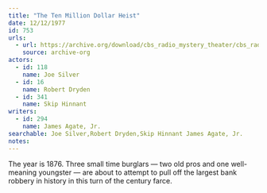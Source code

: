 ```yaml
---
title: "The Ten Million Dollar Heist"
date: 12/12/1977
id: 753
urls: 
  - url: https://archive.org/download/cbs_radio_mystery_theater/cbs_radio_mystery_theater-0751-0800.zip/cbs_radio_mystery_theater-0751-0800%2Fcbsrmt_0753_the_ten_million_dollar_heist.mp3
    source: archive-org
actors:  
  - id: 118
    name: Joe Silver  
  - id: 16
    name: Robert Dryden  
  - id: 341
    name: Skip Hinnant
writers:  
  - id: 294
    name: James Agate, Jr.
searchable: Joe Silver,Robert Dryden,Skip Hinnant James Agate, Jr.
notes:  
---
```

The year is 1876. Three small time burglars — two old pros and one well-meaning youngster — are about to attempt to pull off the largest bank robbery in history in this turn of the century farce.
